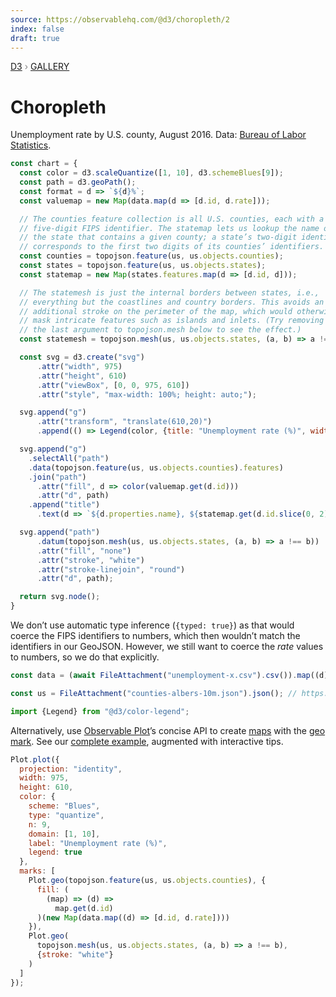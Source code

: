 ```yaml
---
source: https://observablehq.com/@d3/choropleth/2
index: false
draft: true
---
```


<div style="color: grey; font: 13px/25.5px var(--sans-serif); text-transform: uppercase;"><h1 style="display: none;">Choropleth</h1><a href="https://d3js.org/">D3</a> › <a href="/@d3/gallery">Gallery</a></div>

# Choropleth

Unemployment rate by U.S. county, August 2016. Data: [Bureau of Labor Statistics](http://www.bls.gov/lau/#tables).

```js echo
const chart = {
  const color = d3.scaleQuantize([1, 10], d3.schemeBlues[9]);
  const path = d3.geoPath();
  const format = d => `${d}%`;
  const valuemap = new Map(data.map(d => [d.id, d.rate]));

  // The counties feature collection is all U.S. counties, each with a
  // five-digit FIPS identifier. The statemap lets us lookup the name of
  // the state that contains a given county; a state’s two-digit identifier
  // corresponds to the first two digits of its counties’ identifiers.
  const counties = topojson.feature(us, us.objects.counties);
  const states = topojson.feature(us, us.objects.states);
  const statemap = new Map(states.features.map(d => [d.id, d]));

  // The statemesh is just the internal borders between states, i.e.,
  // everything but the coastlines and country borders. This avoids an
  // additional stroke on the perimeter of the map, which would otherwise
  // mask intricate features such as islands and inlets. (Try removing
  // the last argument to topojson.mesh below to see the effect.)
  const statemesh = topojson.mesh(us, us.objects.states, (a, b) => a !== b);

  const svg = d3.create("svg")
      .attr("width", 975)
      .attr("height", 610)
      .attr("viewBox", [0, 0, 975, 610])
      .attr("style", "max-width: 100%; height: auto;");

  svg.append("g")
      .attr("transform", "translate(610,20)")
      .append(() => Legend(color, {title: "Unemployment rate (%)", width: 260}));

  svg.append("g")
    .selectAll("path")
    .data(topojson.feature(us, us.objects.counties).features)
    .join("path")
      .attr("fill", d => color(valuemap.get(d.id)))
      .attr("d", path)
    .append("title")
      .text(d => `${d.properties.name}, ${statemap.get(d.id.slice(0, 2)).properties.name}\n${valuemap.get(d.id)}%`);

  svg.append("path")
      .datum(topojson.mesh(us, us.objects.states, (a, b) => a !== b))
      .attr("fill", "none")
      .attr("stroke", "white")
      .attr("stroke-linejoin", "round")
      .attr("d", path);

  return svg.node();
}
```

We don’t use automatic type inference (`{typed: true}`) as that would coerce the FIPS identifiers to numbers, which then wouldn’t match the identifiers in our GeoJSON. However, we still want to coerce the _rate_ values to numbers, so we do that explicitly.

```js echo
const data = (await FileAttachment("unemployment-x.csv").csv()).map((d) => ((d.rate = +d.rate), d));
```

```js echo
const us = FileAttachment("counties-albers-10m.json").json(); // https://github.com/topojson/us-atlas
```

```js echo
import {Legend} from "@d3/color-legend";
```

Alternatively, use [Observable Plot](https://observablehq.com/plot)’s concise API to create [maps](https://observablehq.com/@observablehq/plot-mapping) with the [geo mark](https://observablehq.com/plot/marks/geo). See our [complete example](https://observablehq.com/@observablehq/plot-choropleth), augmented with interactive tips.

```js echo
Plot.plot({
  projection: "identity",
  width: 975,
  height: 610,
  color: {
    scheme: "Blues",
    type: "quantize",
    n: 9,
    domain: [1, 10],
    label: "Unemployment rate (%)",
    legend: true
  },
  marks: [
    Plot.geo(topojson.feature(us, us.objects.counties), {
      fill: (
        (map) => (d) =>
          map.get(d.id)
      )(new Map(data.map((d) => [d.id, d.rate])))
    }),
    Plot.geo(
      topojson.mesh(us, us.objects.states, (a, b) => a !== b),
      {stroke: "white"}
    )
  ]
});
```
